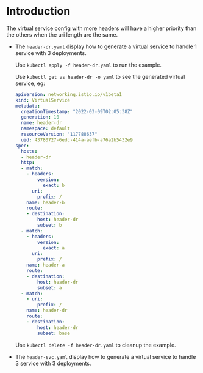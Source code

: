 # Introduction

The virtual service config with more headers will have a higher priority than the others when the uri length are the same.

- The `header-dr.yaml` display how to generate a virtual service to handle 1 service with 3 deployments.

  Use `kubectl apply -f header-dr.yaml` to run the example.

  Use `kubectl get vs header-dr -o yaml` to see the generated virtual service, eg:
  
  ``` yaml
  apiVersion: networking.istio.io/v1beta1
  kind: VirtualService
  metadata:
    creationTimestamp: "2022-03-09T02:05:38Z"
    generation: 10
    name: header-dr
    namespace: default
    resourceVersion: "117788637"
    uid: 43780727-6edc-414a-aefb-a76a2b5432e9
  spec:
    hosts:
    - header-dr
    http:
    - match:
      - headers:
          version:
            exact: b
        uri:
          prefix: /
      name: header-b
      route:
      - destination:
          host: header-dr
          subset: b
    - match:
      - headers:
          version:
            exact: a
        uri:
          prefix: /
      name: header-a
      route:
      - destination:
          host: header-dr
          subset: a
    - match:
      - uri:
          prefix: /
      name: header-dr
      route:
      - destination:
          host: header-dr
          subset: base
  ```

  Use `kubectl delete -f header-dr.yaml` to cleanup the example.

- The `header-svc.yaml` display how to generate a virtual service to handle 3 service with 3 deployments.

